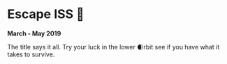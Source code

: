 # Escape ISS 🚀

**March - May 2019**

The title says it all.  Try your luck in the lower 🌒rbit  see if you have what it takes to survive.  

